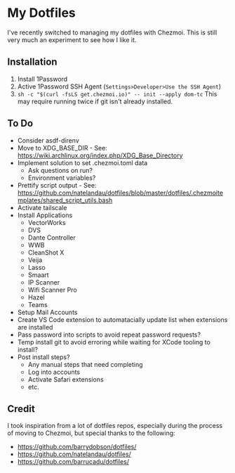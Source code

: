 # My Dotfiles

I've recently switched to managing my dotfiles with Chezmoi. This is still very much an experiment to see how I like it.

## Installation

1. Install 1Password
2. Active 1Password SSH Agent (`Settings>Developer>Use the SSH Agent`)
3. `sh -c "$(curl -fsLS get.chezmoi.io)" -- init --apply dom-tc` This may require running twice if git isn't already installed.

## To Do

- Consider asdf-direnv
- Move to XDG_BASE_DIR - See: <https://wiki.archlinux.org/index.php/XDG_Base_Directory>
- Implement solution to set .chezmoi.toml data
  - Ask questions on run?
  - Environment variables?
- Prettify script output - See: <https://github.com/natelandau/dotfiles/blob/master/dotfiles/.chezmoitemplates/shared_script_utils.bash>
- Activate tailscale
- Install Applications
  - VectorWorks
  - DVS
  - Dante Controller
  - WWB
  - CleanShot X
  - Veija
  - Lasso
  - Smaart
  - IP Scanner
  - Wifi Scanner Pro
  - Hazel
  - Teams
- Setup Mail Accounts
- Create VS Code extension to automatacially update list when extensions are installed
- Pass password into scripts to avoid repeat password requests?
- Temp install git to avoid erroring while waiting for XCode tooling to install?
- Post install steps?
  - Any manual steps that need completing
  - Log into accounts
  - Activate Safari extensions
  - etc.

## Credit

I took inspiration from a lot of dotfiles repos, especially during the process of moving to Chezmoi, but special thanks to the following:

- <https://github.com/barrydobson/dotfiles/>
- <https://github.com/natelandau/dotfiles/>
- <https://github.com/barrucadu/dotfiles/>
